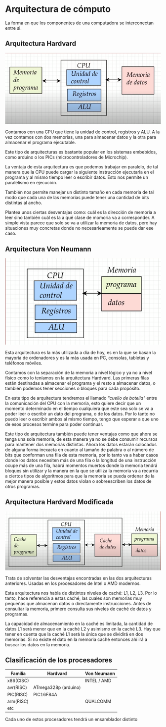 # Arquitectura de cómputo

La forma en que los componentes de una computadora se interconectan entre si.

## Arquitectura Hardvard

![Arquitectura Hardvard](../docs/images/arq-hardvard.png)

Contamos con una CPU que tiene la unidad de control, registros y ALU. A la vez contamos con dos memorias, una para almacenar datos y la otra para almacenar el programa ejecutable.

Este tipo de arquitecturas es bastante popular en los sistemas embebidos, como arduino o los PICs (microcontroladores de Microchip).

La ventaja de esta arquitectura es que podemos trabajar en paralelo, de tal manera que la CPU puede cargar la siguiente instrucción ejecutarla en el programa y al mismo tiempo leer o escribir datos. Esto nos permite un paralelismo en ejecución.

También nos permite manejar un distinto tamaño en cada memoria de tal modo que cada una de las memorias puede tener una cantidad de bits distintas al ancho.

Plantea unos ciertas desventajas como: cuál es la dirección de memoria a leer sino también cuál es la a qué clase de momoria va a corresponder. A simple vista parece que solo se va a utilizar la memoria de datos, pero hay situaciones muy concretas donde no necesarieamente se puede dar ese caso.

## Arquitectura Von Neumann

![](../docs/images/arq-vonneummann.png)

Esta arquitectura es la más utilizada a día de hoy, es en la que se basan la mayoría de ordenadores y es la más usada en PC, consolas, tabletas y teléfonos móviles.

Contamos con la separación de la memoria a nivel lógico y ya no a nivel físico como lo teníamos en la arquitectura Hardvard. Las primeras filas están destinadas a almacenar el programa y el resto a almacenar datos, o también podemos tener secciones o bloques para cada propósito.

En este tipo de arquitectura tendremos el llamado _"cuello de botella"_ entre la comunicación del CPU con la memoria, esto quiere decir que un momento determinado en el tiempo cualquiera que este sea solo se va a poder leer o escribir un dato del programa, o de los datos. Por lo tanto no puedo leer o escribir ambos al mismo tiempo, tengo que esperar a que uno de esos procesos termine para poder continuar.

Este tipo de arquitectura también puede tener ventajas como que ahora se tenga una sola memoria, de esta manera ya no se debe consumir recursos para mantener dos memorias distintas. Ahora los datos estarán colocados de alguna forma inexacta en cuanto al tamaño de palabra o al número de bits que conforman una fila de esta memoria, por lo tanto va a haber casos donde los datos necesiten más de una fila o la longitud de una instrucción ocupe más de una fila, habrá momentos muertos donde la memoria tendrá bloques sin utilizar y la manera en la que se utiliza la memoria va a recurria a ciertos tipos de algoritmos para que la memoria se pueda ordenar de la mejor manera posible y estos datos violan o sobreescriben los datos de otros programas.

## Arquitectura Hardvard Modificada

![](../docs/images/arq-hardvard-moderna.png)

Trata de solventar las desventajas encontradas en las dos arquitecturas anteriores. Usadas en los procesadores de Intel o AMD modernos.

Esta arquitectura nos habla de distintos niveles de caché: L1, L2, L3. Por lo tanto, hace referencia a estas caché, las cuales son memorias muy pequeñas que almacenan datos o directamente instrucciones. Antes de consultar la memoria, primero consulta sus niveles de caché de datos y programas.

La capacidad de almacenamiento en la caché es limitada, la cantidad de datos L1 será menor que en la caché L2 y asimismo en la caché L3. Hay que tener en cuenta que la caché L1 será la única que se dividirá en dos memorias. Si no existe el dato en la memoria caché entonces ahí irá a buscar los datos en la memoria.

## Clasificación de los procesadores

| Familia   | Hardvard             | Von Neumann |
| --------- | -------------------- | ----------- |
| x86(CISC) |                      | INTEL / AMD |
| avr(RISC) | ATmega328p (arduino) |             |
| PIC(RISC) | PIC16F84A            |             |
| arm(RISC) |                      | QUALCOMM    |
| etc       |                      |             |

Cada uno de estos procesadores tendrá un ensamblador distinto
